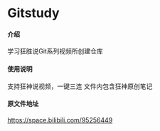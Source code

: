# Gitstudy

#### 介绍
学习狂胜说Git系列视频所创建仓库

#### 使用说明

支持狂神说视频，一键三连
文件内包含狂神原创笔记


#### 原文件地址

https://space.bilibili.com/95256449


